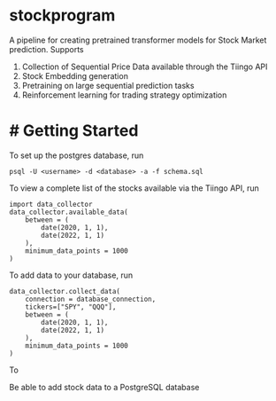 # stockprogram

A pipeline for creating pretrained transformer models for Stock Market prediction. Supports

1. Collection of Sequential Price Data available through the Tiingo API
2. Stock Embedding generation
3. Pretraining on large sequential prediction tasks
4. Reinforcement learning for trading strategy optimization


# # Getting Started

To set up the postgres database, run 

```psql -U <username> -d <database> -a -f schema.sql```

To view a complete list of the stocks available via the Tiingo API, run
```
import data_collector
data_collector.available_data(
    between = (
        date(2020, 1, 1),
        date(2022, 1, 1)
    ),
    minimum_data_points = 1000
)
```

To add data to your database, run

```
data_collector.collect_data(
    connection = database_connection,
    tickers=["SPY", "QQQ"],
    between = (
        date(2020, 1, 1),
        date(2022, 1, 1)
    ),
    minimum_data_points = 1000
)
```

To 

Be able to add stock data to a PostgreSQL database 